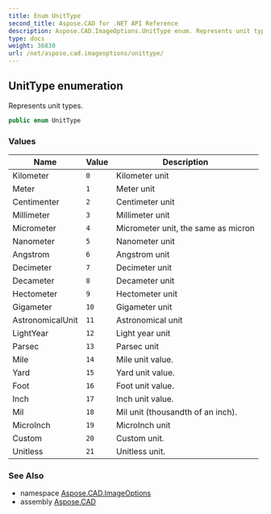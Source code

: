 ```yaml
---
title: Enum UnitType
second_title: Aspose.CAD for .NET API Reference
description: Aspose.CAD.ImageOptions.UnitType enum. Represents unit types
type: docs
weight: 36830
url: /net/aspose.cad.imageoptions/unittype/
---
```

## UnitType enumeration

Represents unit types.

```csharp
public enum UnitType
```

### Values

| Name | Value | Description |
| --- | --- | --- |
| Kilometer | `0` | Kilometer unit |
| Meter | `1` | Meter unit |
| Centimenter | `2` | Centimeter unit |
| Millimeter | `3` | Millimeter unit |
| Micrometer | `4` | Micrometer unit, the same as micron |
| Nanometer | `5` | Nanometer unit |
| Angstrom | `6` | Angstrom unit |
| Decimeter | `7` | Decimeter unit |
| Decameter | `8` | Decameter unit |
| Hectometer | `9` | Hectometer unit |
| Gigameter | `10` | Gigameter unit |
| AstronomicalUnit | `11` | Astronomical unit |
| LightYear | `12` | Light year unit |
| Parsec | `13` | Parsec unit |
| Mile | `14` | Mile unit value. |
| Yard | `15` | Yard unit value. |
| Foot | `16` | Foot unit value. |
| Inch | `17` | Inch unit value. |
| Mil | `18` | Mil unit (thousandth of an inch). |
| MicroInch | `19` | MicroInch unit |
| Custom | `20` | Custom unit. |
| Unitless | `21` | Unitless unit. |

### See Also

* namespace [Aspose.CAD.ImageOptions](../../aspose.cad.imageoptions/)
* assembly [Aspose.CAD](../../)


